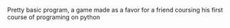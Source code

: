 Pretty basic program, a game made as a favor for a friend coursing his first course of programing on python